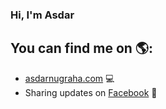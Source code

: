 ### Hi, I'm Asdar
## You can find me on 🌎:
- <a href="https://asdarnugraha.com/">asdarnugraha.com</a> 💻
- Sharing updates on <a href="https://facebook.com/in/4SD4R/">Facebook</a> 💼
